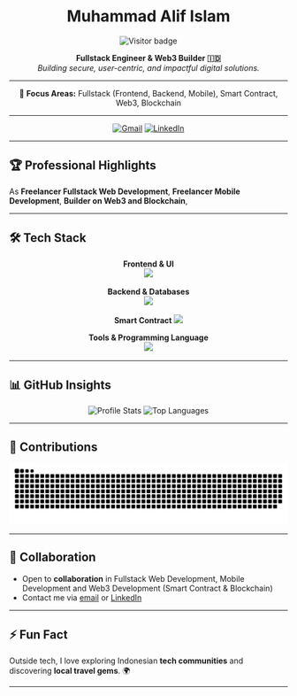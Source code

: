 <!--
  README.md — Professional & Structured GitHub Profile
  Author: Muhammad Alif Islam
-->

<div align="center">

# Muhammad Alif Islam

<img src="https://visitor-badge.laobi.icu/badge?page_id=termaulmaul.termaulmaul" alt="Visitor badge" loading="lazy" />

**Fullstack Engineer & Web3 Builder 🇮🇩**  
*Building secure, user-centric, and impactful digital solutions.*

---

🌱 **Focus Areas:** Fullstack (Frontend, Backend, Mobile), Smart Contract, Web3, Blockchain  

---

[![Gmail](https://img.shields.io/badge/Gmail-333333?style=for-the-badge&logo=gmail&logoColor=red)](mailto:malif.1006@gmail.com)
[![LinkedIn](https://img.shields.io/badge/LinkedIn-0077B5?style=for-the-badge&logo=linkedin&logoColor=white)](https://www.linkedin.com/in/muhammad-alif-islam/)

</div>

---

## 🏆 Professional Highlights

As **Freelancer Fullstack Web Development**,
**Freelancer Mobile Development**,
**Builder on Web3 and Blockchain**,


---

## 🛠️ Tech Stack

<div align="center">

**Frontend & UI**  
<img src="https://skillicons.dev/icons?i=react,next,flutter,html,css,tailwind,bootstrap,figma" height="32" />

**Backend & Databases**  
<img src="https://skillicons.dev/icons?i=nodejs,laravel,express,python,flask,mysql,postgresql,mongodb,firebase,supabase" height="32" />

**Smart Contract**
<img src="https://skillicons.dev/icons?i=solidity,rust" height="32" />

**Tools & Programming Language**  
<img src="https://skillicons.dev/icons?i=docker,git,github,vscode,typescript,javascript,python,php" height="32" />

</div>

---

## 📊 GitHub Insights

<div align="center">

<img height="170" src="https://github-readme-stats.vercel.app/api?username=muhammalif&hide_border=true&show_icons=true&count_private=true&theme=gruvbox&bg_color=151515" alt="Profile Stats" />

<img width="325" src="https://github-readme-stats-salesp07.vercel.app/api/top-langs/?username=muhammalif&hide=HTML&langs_count=8&layout=compact&theme=react&border_radius=10&size_weight=0.5&count_weight=0.5&exclude_repo=github-readme-stats" alt="Top Languages" />

</div>

---

## 🐍 Contributions

<div align="center">
  <img src="https://raw.githubusercontent.com/salesp07/salesp07/output/github-contribution-grid-snake.svg" alt="snake animation" />
</div>

---

## 🤝 Collaboration

- Open to **collaboration** in Fullstack Web Development, Mobile Development and Web3 Development (Smart Contract & Blockchain)  
- Contact me via [email](mailto:malif.1006@gmail.com) or [LinkedIn](https://www.linkedin.com/in/muhammad-alif-islam/)   

---

## ⚡ Fun Fact

Outside tech, I love exploring Indonesian **tech communities** and discovering **local travel gems**. 🌍

---

<div align="center">


</div>
